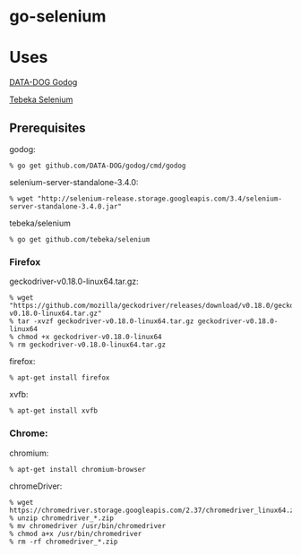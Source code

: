 # go-selenium

# Uses

[DATA-DOG Godog]

[Tebeka Selenium]

[DATA-DOG Godog]: https://github.com/DATA-DOG/godog
[Tebeka Selenium]: https://github.com/tebeka/selenium

## Prerequisites

godog:
 
    % go get github.com/DATA-DOG/godog/cmd/godog

selenium-server-standalone-3.4.0:

    % wget "http://selenium-release.storage.googleapis.com/3.4/selenium-server-standalone-3.4.0.jar" 
    
tebeka/selenium
    
    % go get github.com/tebeka/selenium
    
### Firefox

geckodriver-v0.18.0-linux64.tar.gz:

    % wget "https://github.com/mozilla/geckodriver/releases/download/v0.18.0/geckodriver-v0.18.0-linux64.tar.gz"
    % tar -xvzf geckodriver-v0.18.0-linux64.tar.gz geckodriver-v0.18.0-linux64
    % chmod +x geckodriver-v0.18.0-linux64
    % rm geckodriver-v0.18.0-linux64.tar.gz

firefox:

    % apt-get install firefox
    
xvfb:    
    
    % apt-get install xvfb
    
### Chrome:

chromium:

    % apt-get install chromium-browser

chromeDriver:
    
    % wget https://chromedriver.storage.googleapis.com/2.37/chromedriver_linux64.zip
    % unzip chromedriver_*.zip
    % mv chromedriver /usr/bin/chromedriver
    % chmod a+x /usr/bin/chromedriver
    % rm -rf chromedriver_*.zip
    


    

